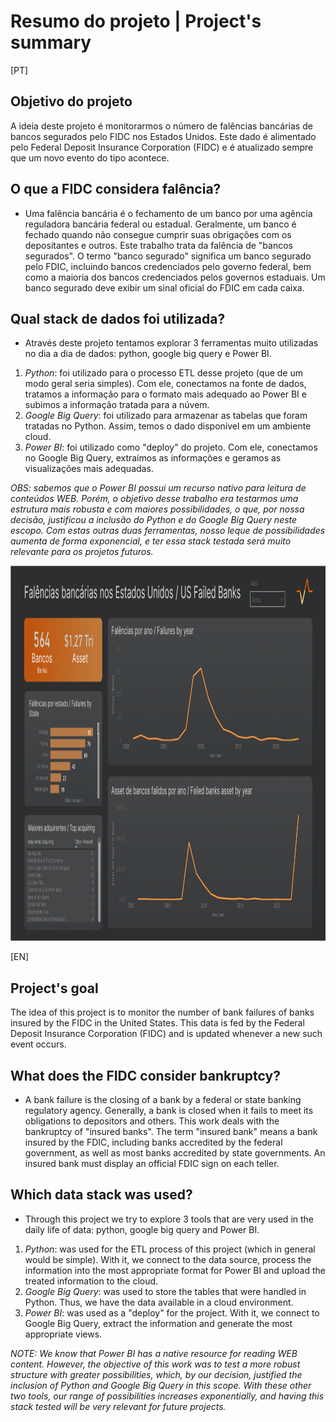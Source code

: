 # Resumo do projeto | Project's summary

[PT] 

## Objetivo do projeto
A ideia deste projeto é monitorarmos o número de falências bancárias de bancos segurados pelo FIDC nos Estados Unidos. Este dado é alimentado pelo Federal Deposit Insurance Corporation (FIDC) e é atualizado sempre que um novo evento do tipo acontece. 

## O que a FIDC considera falência? 
* Uma falência bancária é o fechamento de um banco por uma agência reguladora bancária federal ou estadual. Geralmente, um banco é fechado quando não consegue cumprir suas obrigações com os depositantes e outros. Este trabalho trata da falência de "bancos segurados". O termo "banco segurado" significa um banco segurado pelo FDIC, incluindo bancos credenciados pelo governo federal, bem como a maioria dos bancos credenciados pelos governos estaduais. Um banco segurado deve exibir um sinal oficial do FDIC em cada caixa.

## Qual stack de dados foi utilizada?
* Através deste projeto tentamos explorar 3 ferramentas muito utilizadas no dia a dia de dados: python, google big query e Power BI. 

1. *Python*: foi utilizado para o processo ETL desse projeto (que de um modo geral seria simples). Com ele, conectamos na fonte de dados, tratamos a informação para o formato mais adequado ao Power BI e subimos a informação tratada para a núvem. 
2. *Google Big Query*: foi utilizado para armazenar as tabelas que foram tratadas no Python. Assim, temos o dado disponível em um ambiente cloud. 
3. *Power BI*: foi utilizado como "deploy" do projeto. Com ele, conectamos no Google Big Query, extraímos as informações e geramos as visualizações mais adequadas. 

*OBS: sabemos que o Power BI possui um recurso nativo para leitura de conteúdos WEB. Porém, o objetivo desse trabalho era testarmos uma estrutura mais robusta e com maiores possibilidades, o que, por nossa decisão, justificou a inclusão do Python e do Google Big Query neste escopo. Com estas outras duas ferramentas, nosso leque de possibilidades aumenta de forma exponencial, e ter essa stack testada será muito relevante para os projetos futuros.*

  <a>
    <img src="images/dashboard.png" alt="Logo" width="1325" height="600">
  </a>


[EN]

## Project's goal
The idea of this project is to monitor the number of bank failures of banks insured by the FIDC in the United States. This data is fed by the Federal Deposit Insurance Corporation (FIDC) and is updated whenever a new such event occurs.

## What does the FIDC consider bankruptcy?
* A bank failure is the closing of a bank by a federal or state banking regulatory agency. Generally, a bank is closed when it fails to meet its obligations to depositors and others. This work deals with the bankruptcy of "insured banks". The term "insured bank" means a bank insured by the FDIC, including banks accredited by the federal government, as well as most banks accredited by state governments. An insured bank must display an official FDIC sign on each teller.

## Which data stack was used?
* Through this project we try to explore 3 tools that are very used in the daily life of data: python, google big query and Power BI.

1. *Python*: was used for the ETL process of this project (which in general would be simple). With it, we connect to the data source, process the information into the most appropriate format for Power BI and upload the treated information to the cloud.
2. *Google Big Query*: was used to store the tables that were handled in Python. Thus, we have the data available in a cloud environment.
3. *Power BI*: was used as a "deploy" for the project. With it, we connect to Google Big Query, extract the information and generate the most appropriate views.

*NOTE: We know that Power BI has a native resource for reading WEB content. However, the objective of this work was to test a more robust structure with greater possibilities, which, by our decision, justified the inclusion of Python and Google Big Query in this scope. With these other two tools, our range of possibilities increases exponentially, and having this stack tested will be very relevant for future projects.*
